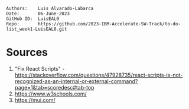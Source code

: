 ```
Authors:    Luis Alvarado-Labarca
Date:       06-June-2023
GitHub ID:  LuisEAL0
Repo:       https://github.com/2023-IBM-Accelerate-SW-Track/to-do-list_week1-LuisEAL0.git
```

# Sources
1. "Fix React Scripts" - https://stackoverflow.com/questions/47928735/react-scripts-is-not-recognized-as-an-internal-or-external-command?page=1&tab=scoredesc#tab-top
2. https://www.w3schools.com/
3. https://mui.com/
